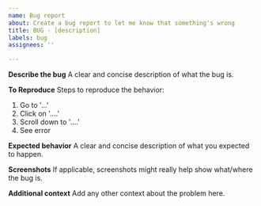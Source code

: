 ```yaml
---
name: Bug report
about: Create a bug report to let me know that something's wrong
title: BUG - [description]
labels: bug
assignees: ''

---
```


**Describe the bug**
A clear and concise description of what the bug is.

**To Reproduce**
Steps to reproduce the behavior:
1. Go to '...'
2. Click on '....'
3. Scroll down to '....'
4. See error

**Expected behavior**
A clear and concise description of what you expected to happen.

**Screenshots**
If applicable, screenshots might really help show what/where the bug is.

**Additional context**
Add any other context about the problem here.

